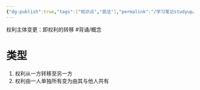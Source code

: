 ```yaml
---
{"dg-publish":true,"tags":["知识点","民法"],"permalink":"/学习笔记studyup/知识点cheese/权利主体变更/","dgPassFrontmatter":true,"created":"2024-07-14T09:43:27.229+08:00","updated":"2024-10-27T19:57:00.544+08:00"}
---
```


权利主体变更：即权利的转移 #背诵/概念 
# 类型
1. 权利从一方转移至另一方
2. 权利由一人单独所有变为由其与他人共有